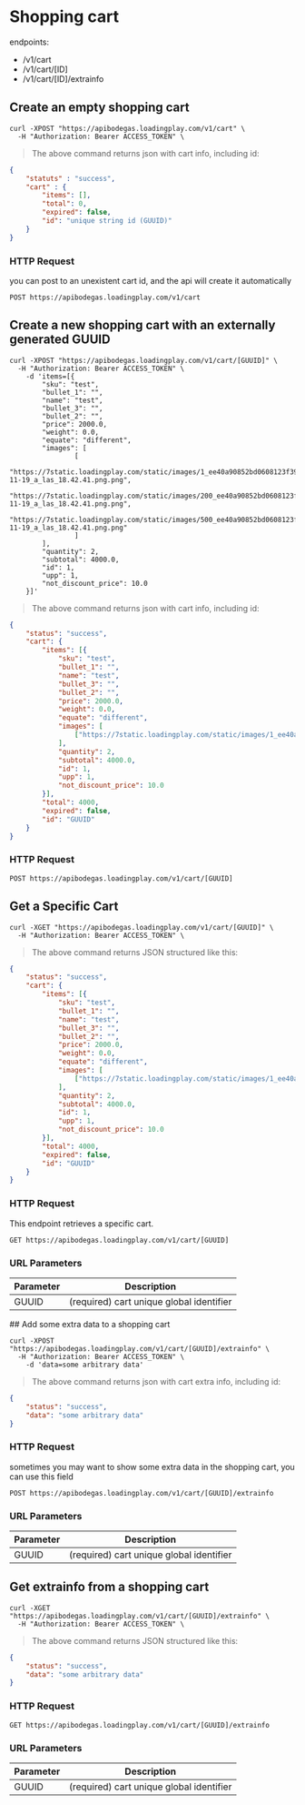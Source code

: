 # Shopping cart

endpoints:

* /v1/cart
* /v1/cart/[ID]
* /v1/cart/[ID]/extrainfo

## Create an empty shopping cart
```shell
curl -XPOST "https://apibodegas.loadingplay.com/v1/cart" \
  -H "Authorization: Bearer ACCESS_TOKEN" \
```

> The above command returns json with cart info, including id:

```json
{
    "statuts" : "success",
    "cart" : {
        "items": [],
        "total": 0,
        "expired": false,
        "id": "unique string id (GUUID)"
    }
}
```

### HTTP Request

you can post to an unexistent cart id, and the api will create it automatically

`POST https://apibodegas.loadingplay.com/v1/cart`

## Create a new shopping cart with an externally generated GUUID

```shell
curl -XPOST "https://apibodegas.loadingplay.com/v1/cart/[GUUID]" \
  -H "Authorization: Bearer ACCESS_TOKEN" \
    -d 'items=[{
        "sku": "test",
        "bullet_1": "",
        "name": "test",
        "bullet_3": "",
        "bullet_2": "",
        "price": 2000.0,
        "weight": 0.0,
        "equate": "different",
        "images": [
                [
                    "https://7static.loadingplay.com/static/images/1_ee40a90852bd0608123f3988fb512888_Captura_de_pantalla_2016-11-19_a_las_18.42.41.png.png",
                    "https://7static.loadingplay.com/static/images/200_ee40a90852bd0608123f3988fb512888_Captura_de_pantalla_2016-11-19_a_las_18.42.41.png.png",
                    "https://7static.loadingplay.com/static/images/500_ee40a90852bd0608123f3988fb512888_Captura_de_pantalla_2016-11-19_a_las_18.42.41.png.png"
                ]
        ],
        "quantity": 2,
        "subtotal": 4000.0,
        "id": 1,
        "upp": 1,
        "not_discount_price": 10.0
    }]'
```

> The above command returns json with cart info, including id:

```json
{
	"status": "success",
	"cart": {
		"items": [{
			"sku": "test",
			"bullet_1": "",
			"name": "test",
			"bullet_3": "",
			"bullet_2": "",
			"price": 2000.0,
			"weight": 0.0,
			"equate": "different",
			"images": [
				["https://7static.loadingplay.com/static/images/1_ee40a90852bd0608123f3988fb512888_Captura_de_pantalla_2016-11-19_a_las_18.42.41.png.png", "https://7static.loadingplay.com/static/images/200_ee40a90852bd0608123f3988fb512888_Captura_de_pantalla_2016-11-19_a_las_18.42.41.png.png", "https://7static.loadingplay.com/static/images/500_ee40a90852bd0608123f3988fb512888_Captura_de_pantalla_2016-11-19_a_las_18.42.41.png.png"]
			],
			"quantity": 2,
			"subtotal": 4000.0,
			"id": 1,
			"upp": 1,
			"not_discount_price": 10.0
		}],
		"total": 4000,
		"expired": false,
		"id": "GUUID"
	}
}
```

### HTTP Request

`POST https://apibodegas.loadingplay.com/v1/cart/[GUUID]`


## Get a Specific Cart

```shell
curl -XGET "https://apibodegas.loadingplay.com/v1/cart/[GUUID]" \
  -H "Authorization: Bearer ACCESS_TOKEN" \
```

> The above command returns JSON structured like this:

```json
{
	"status": "success",
	"cart": {
		"items": [{
			"sku": "test",
			"bullet_1": "",
			"name": "test",
			"bullet_3": "",
			"bullet_2": "",
			"price": 2000.0,
			"weight": 0.0,
			"equate": "different",
			"images": [
				["https://7static.loadingplay.com/static/images/1_ee40a90852bd0608123f3988fb512888_Captura_de_pantalla_2016-11-19_a_las_18.42.41.png.png", "https://7static.loadingplay.com/static/images/200_ee40a90852bd0608123f3988fb512888_Captura_de_pantalla_2016-11-19_a_las_18.42.41.png.png", "https://7static.loadingplay.com/static/images/500_ee40a90852bd0608123f3988fb512888_Captura_de_pantalla_2016-11-19_a_las_18.42.41.png.png"]
			],
			"quantity": 2,
			"subtotal": 4000.0,
			"id": 1,
			"upp": 1,
			"not_discount_price": 10.0
		}],
		"total": 4000,
		"expired": false,
		"id": "GUUID"
	}
}
```

### HTTP Request

This endpoint retrieves a specific cart.

`GET https://apibodegas.loadingplay.com/v1/cart/[GUUID]`

### URL Parameters

Parameter | Description
--------- | -----------
GUUID | (required) cart unique global identifier


## Add some extra data to a shopping cart

```shell
curl -XPOST "https://apibodegas.loadingplay.com/v1/cart/[GUUID]/extrainfo" \
  -H "Authorization: Bearer ACCESS_TOKEN" \
    -d 'data=some arbitrary data'
```

> The above command returns json with cart extra info, including id:

```json
{
    "status": "success",
    "data": "some arbitrary data"
}
```

### HTTP Request

sometimes you may want to show some extra data in the shopping cart, you can use this field

`POST https://apibodegas.loadingplay.com/v1/cart/[GUUID]/extrainfo`

### URL Parameters

Parameter | Description
--------- | -----------
GUUID | (required) cart unique global identifier


## Get extrainfo from a shopping cart

```shell
curl -XGET "https://apibodegas.loadingplay.com/v1/cart/[GUUID]/extrainfo" \
  -H "Authorization: Bearer ACCESS_TOKEN" \
```

> The above command returns JSON structured like this:

```json
{
    "status": "success",
    "data": "some arbitrary data"
}
```


### HTTP Request

`GET https://apibodegas.loadingplay.com/v1/cart/[GUUID]/extrainfo`

### URL Parameters

Parameter | Description
--------- | -----------
GUUID | (required) cart unique global identifier
